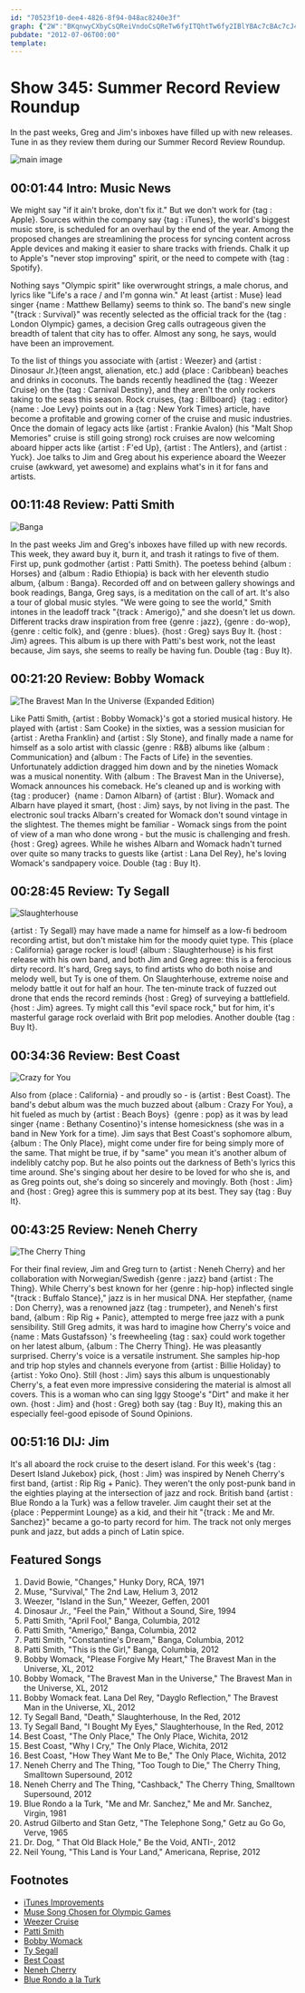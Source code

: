 ```yaml
---
id: "70523f10-dee4-4826-8f94-048ac8240e3f"
graph: {"2W":"BKqnwyCXbyCsQReiVndoCsQReTw6fyITQhtTw6fy2IBlYBAc7cBAc7cJ4TUu10wERBAc7cBAc7cBL3tLrQcxNylSc4BEimLrQcxNBEimLBHVBk","JO":"TDWinWlV5JWlV5JeRBqrWlV5Js414YWlV5JsjYLkWlV5JjVH9K97qipWlV5JFi6RqWlV5J97qipBHm1G97qipX6cfd","ZK":"8igCOn64tG8igCO97qip","1BX":"74PQYHnpg974PQYP60DH97qipHnpg997qipBHm1G97qipX6cfd","1LO":"BAIccP60DHBAIccBLoG00kI5ABAIccBAIccveTg39MGtlBAIcc9MGtle3iyT97qipBLoG097qipX6cfd97qipBHm1G","20D":"dqRmDxWiI597qipdqRmD","2DG":"X6cfdqYVo9CFsmRqYVo9BEKFiCFsmRBEKFim5JNX"}
pubdate: "2012-07-06T00:00"
template: 
---
```






# Show 345: Summer Record Review Roundup

In the past weeks, Greg and Jim's inboxes have filled up with new releases. Tune in as they review them during our Summer Record Review Roundup.

![main image](https://static.soundopinions.org/images/2012/recordreviews.jpg)



## 00:01:44 Intro: Music News

We might say "if it ain't broke, don't fix it." But we don't work for {tag : Apple}. Sources within the company say {tag : iTunes}, the world's biggest music store, is scheduled for an overhaul by the end of the year. Among the proposed changes are streamlining the process for syncing content across Apple devices and making it easier to share tracks with friends. Chalk it up to Apple's "never stop improving" spirit, or the need to compete with {tag : Spotify}.

Nothing says "Olympic spirit" like overwrought strings, a male chorus, and lyrics like "Life's a race / and I'm gonna win." At least {artist : Muse} lead singer {name : Matthew Bellamy} seems to think so. The band's new single "{track : Survival}" was recently selected as the official track for the {tag : London Olympic} games, a decision Greg calls outrageous given the breadth of talent that city has to offer. Almost any song, he says, would have been an improvement.

To the list of things you associate with {artist : Weezer} and {artist : Dinosaur Jr.}(teen angst, alienation, etc.) add {place : Caribbean} beaches and drinks in coconuts. The bands recently headlined the {tag : Weezer Cruise} on the {tag : Carnival Destiny}, and they aren't the only rockers taking to the seas this season. Rock cruises, {tag : Billboard}  {tag : editor}  {name : Joe Levy} points out in a {tag : New York Times} article, have become a profitable and growing corner of the cruise and music industries. Once the domain of legacy acts like {artist : Frankie Avalon} (his "Malt Shop Memories" cruise is still going strong) rock cruises are now welcoming aboard hipper acts like {artist : F'ed Up}, {artist : The Antlers}, and {artist : Yuck}. Joe talks to Jim and Greg about his experience aboard the Weezer cruise (awkward, yet awesome) and explains what's in it for fans and artists.



## 00:11:48 Review: Patti Smith

![Banga](https://static.soundopinions.org/assets/345/JO0.jpg)

In the past weeks Jim and Greg's inboxes have filled up with new records. This week, they award buy it, burn it, and trash it ratings to five of them. First up, punk godmother {artist : Patti Smith}. The poetess behind {album : Horses} and {album : Radio Ethiopia} is back with her eleventh studio album, {album : Banga}. Recorded off and on between gallery showings and book readings, Banga, Greg says, is a meditation on the call of art. It's also a tour of global music styles. "We were going to see the world," Smith intones in the leadoff track "{track : Amerigo}," and she doesn't let us down. Different tracks draw inspiration from free {genre : jazz}, {genre : do-wop}, {genre : celtic folk}, and {genre : blues}. {host : Greg} says Buy It. {host : Jim} agrees. This album is up there with Patti's best work, not the least because, Jim says, she seems to really be having fun. Double {tag : Buy It}.



## 00:21:20 Review: Bobby Womack

![The Bravest Man In the Universe (Expanded Edition)](https://static.soundopinions.org/assets/345/ZK0.jpg)

Like Patti Smith, {artist : Bobby Womack}'s got a storied musical history. He played with {artist : Sam Cooke} in the sixties, was a session musician for {artist : Aretha Franklin} and {artist : Sly Stone}, and finally made a name for himself as a solo artist with classic {genre : R&B} albums like {album : Communication} and {album : The Facts of Life} in the seventies. Unfortunately addiction dragged him down and by the nineties Womack was a musical nonentity. With {album : The Bravest Man in the Universe}, Womack announces his comeback. He's cleaned up and is working with {tag : producer}  {name : Damon Albarn} of {artist : Blur}. Womack and Albarn have played it smart, {host : Jim} says, by not living in the past. The electronic soul tracks Albarn's created for Womack don't sound vintage in the slightest. The themes might be familiar - Womack sings from the point of view of a man who done wrong - but the music is challenging and fresh. {host : Greg} agrees. While he wishes Albarn and Womack hadn't turned over quite so many tracks to guests like {artist : Lana Del Rey}, he's loving Womack's sandpapery voice. Double {tag : Buy It}.



## 00:28:45 Review: Ty Segall

![Slaughterhouse](https://static.soundopinions.org/assets/345/1BX0.jpg)

{artist : Ty Segall} may have made a name for himself as a low-fi bedroom recording artist, but don't mistake him for the moody quiet type. This {place : California} garage rocker is loud! {album : Slaughterhouse} is his first release with his own band, and both Jim and Greg agree: this is a ferocious dirty record. It's hard, Greg says, to find artists who do both noise and melody well, but Ty is one of them. On Slaughterhouse, extreme noise and melody battle it out for half an hour. The ten-minute track of fuzzed out drone that ends the record reminds {host : Greg} of surveying a battlefield. {host : Jim} agrees. Ty might call this "evil space rock," but for him, it's masterful garage rock overlaid with Brit pop melodies. Another double {tag : Buy It}.



## 00:34:36 Review: Best Coast

![Crazy for You](https://static.soundopinions.org/assets/345/1LO0.jpg)

Also from {place : California} - and proudly so - is {artist : Best Coast}. The band's debut album was the much buzzed about {album : Crazy For You}, a hit fueled as much by {artist : Beach Boys}  {genre : pop} as it was by lead singer {name : Bethany Cosentino}'s intense homesickness (she was in a band in New York for a time). Jim says that Best Coast's sophomore album, {album : The Only Place}, might come under fire for being simply more of the same. That might be true, if by "same" you mean it's another album of indelibly catchy pop. But he also points out the darkness of Beth's lyrics this time around. She's singing about her desire to be loved for who she is, and as Greg points out, she's doing so sincerely and movingly. Both {host : Jim} and {host : Greg} agree this is summery pop at its best. They say {tag : Buy It}.



## 00:43:25  Review: Neneh Cherry

![The Cherry Thing](https://static.soundopinions.org/assets/345/20D0.jpg)

For their final review, Jim and Greg turn to {artist : Neneh Cherry} and her collaboration with Norwegian/Swedish {genre : jazz} band {artist : The Thing}. While Cherry's best known for her {genre : hip-hop} inflected single "{track : Buffalo Stance}," jazz is in her musical DNA. Her stepfather, {name : Don Cherry}, was a renowned jazz {tag : trumpeter}, and Neneh's first band, {album : Rip Rig + Panic}, attempted to merge free jazz with a punk sensibility. Still Greg admits, it was hard to imagine how Cherry's voice and {name : Mats Gustafsson} 's freewheeling {tag : sax} could work together on her latest album, {album : The Cherry Thing}. He was pleasantly surprised. Cherry's voice is a versatile instrument. She samples hip-hop and trip hop styles and channels everyone from {artist : Billie Holiday} to {artist : Yoko Ono}. Still {host : Jim} says this album is unquestionably Cherry's, a feat even more impressive considering the material is almost all covers. This is a woman who can sing Iggy Stooge's "Dirt" and make it her own. {host : Jim} and {host : Greg} both say {tag : Buy It}, making this an especially feel-good episode of Sound Opinions.



## 00:51:16 DIJ: Jim

It's all aboard the rock cruise to the desert island. For this week's {tag : Desert Island Jukebox} pick, {host : Jim} was inspired by Neneh Cherry's first band, {artist : Rip Rig + Panic}. They weren't the only post-punk band in the eighties playing at the intersection of jazz and rock. British band {artist : Blue Rondo a la Turk} was a fellow traveler. Jim caught their set at the {place : Peppermint Lounge} as a kid, and their hit "{track : Me and Mr. Sanchez}" became a go-to party record for him. The track not only merges punk and jazz, but adds a pinch of Latin spice.



## Featured Songs

1. David Bowie, "Changes," Hunky Dory, RCA, 1971
2. Muse, "Survival," The 2nd Law, Helium 3, 2012
3. Weezer, "Island in the Sun," Weezer, Geffen, 2001
4. Dinosaur Jr., "Feel the Pain," Without a Sound, Sire, 1994
5. Patti Smith, "April Fool," Banga, Columbia, 2012
6. Patti Smith, "Amerigo," Banga, Columbia, 2012
7. Patti Smith, "Constantine's Dream," Banga, Columbia, 2012
8. Patti Smith, "This is the Girl," Banga, Columbia, 2012
9. Bobby Womack, "Please Forgive My Heart," The Bravest Man in the Universe, XL, 2012
10. Bobby Womack, "The Bravest Man in the Universe," The Bravest Man in the Universe, XL, 2012
11. Bobby Womack feat. Lana Del Rey, "Dayglo Reflection," The Bravest Man in the Universe, XL, 2012
12. Ty Segall Band, "Death," Slaughterhouse, In the Red, 2012
13. Ty Segall Band, "I Bought My Eyes," Slaughterhouse, In the Red, 2012
14. Best Coast, "The Only Place," The Only Place, Wichita, 2012
15. Best Coast, "Why I Cry," The Only Place, Wichita, 2012
16. Best Coast, "How They Want Me to Be," The Only Place, Wichita, 2012
17. Neneh Cherry and The Thing, "Too Tough to Die," The Cherry Thing, Smalltown Supersound, 2012
18. Neneh Cherry and The Thing, "Cashback," The Cherry Thing, Smalltown Supersound, 2012
19. Blue Rondo a la Turk, "Me and Mr. Sanchez," Me and Mr. Sanchez, Virgin, 1981
20. Astrud Gilberto and Stan Getz, "The Telephone Song," Getz au Go Go, Verve, 1965
21. Dr. Dog, " That Old Black Hole," Be the Void, ANTI-, 2012
22. Neil Young, "This Land is Your Land," Americana, Reprise, 2012



## Footnotes

- [iTunes Improvements](http://www.bloomberg.com/news/articles/2012-06-27/apple-said-to-prepare-itunes-overhaul-improving-storage-sharing)
- [Muse Song Chosen for Olympic Games](http://www.forbes.com/sites/leorgalil/2012/06/28/the-problem-with-muses-official-olympic-song-survival/)
- [Weezer Cruise](http://www.theweezercruise.com/)
- [Patti Smith](http://www.pattismith.net/)
- [Bobby Womack](http://bobbywomack.com/)
- [Ty Segall](http://ty-segall.com/)
- [Best Coast](http://www.bestcoast.net/)
- [Neneh Cherry](http://www.nenehcherry.de/)
- [Blue Rondo a la Turk](http://www.allmusic.com/song/blue-rondo-%C3%A0-la-turk-mt0011901883)